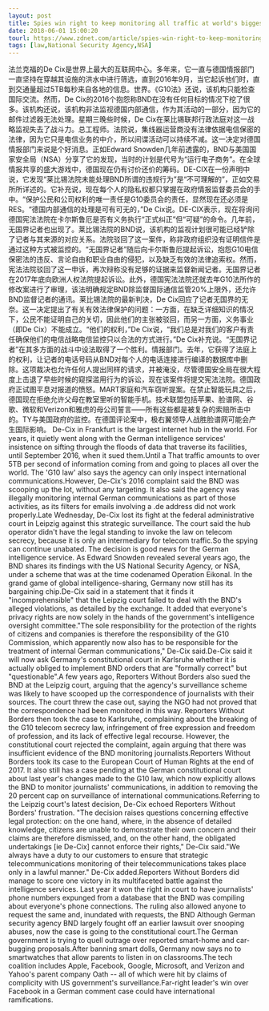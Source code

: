 ```yaml
---
layout: post
title: Spies win right to keep monitoring all traffic at world's biggest internet hub
date: 2018-06-01 15:00:20
tourl: https://www.zdnet.com/article/spies-win-right-to-keep-monitoring-all-traffic-at-worlds-biggest-internet-hub/
tags: [law,National Security Agency,NSA]
---
```

法兰克福的De Cix是世界上最大的互联网中心。多年来，它一直与德国情报部门一直坚持在穿越其设施的洪水中进行筛选，直到2016年9月，当它起诉他们时，直到交通量超过5TB每秒来自各地的信息。世界。《G10法》还说，该机构只能检查国际交流。然而，De Cix的2016个抱怨称BND在没有任何目标的情况下挖了很多。该机构还说，该机构非法监视德国内部通信，作为其活动的一部分，因为它的邮件过滤器无法处理。星期三晚些时候，De Cix在莱比锡联邦行政法庭对这一战略监视失去了战斗力。总工程师。法院说，集线器运营商没有法律依据电信保密的法律，因为它只是电信业务的中介，所以间谍活动可以持续不减。这一决定对德国情报部门来说是个好消息。正如Edward Snowden几年前透露的，BND与美国国家安全局（NSA）分享了它的发现，当时的计划是代号为“运行电子商务”。在全球情报共享的盛大游戏中，德国现在仍有讨价还价的筹码。DE-CIX在一份声明中说，它发现“莱比锡法院未能处理BND所谓的违规行为”是“不可理解的”，正如交易所所详述的。它补充说，现在每个人的隐私权都只掌握在政府情报监督委员会的手中。“保护公民和公司权利的唯一责任是G10委员会的责任，显然现在还必须是RES。“德国内部通信的处理是可有可无的，”De Cix说。DE-CIX表示，现在将询问德国宪法法院在卡尔斯鲁厄是否有义务执行“正式纠正”但“可疑”的命令。几年前，无国界记者也出现了。莱比锡法院的BND说，该机构的监视计划很可能已经铲除了记者与其来源的对应关系。法院驳回了这一案件，称非政府组织没有证明信件是通过这种方式被监控的。“无国界记者”随后向卡尔斯鲁厄提起诉讼，抱怨G10电信保密法的违反、言论自由和职业自由的侵犯，以及缺乏有效的法律追索权。然而，宪法法院驳回了这一申诉，再次辩称没有足够的证据来监督新闻记者。无国界记者在2017年底向欧洲人权法院提起诉讼。此外，德国宪法法院还就去年G10法所作的修改案进行了审理，该法明确规定BND除监督国际通信监管20%上限外，还允许BND监督记者的通讯。莱比锡法院的最新判决，De Cix回应了记者无国界的无奈。这一决定提出了有关有效法律保护的问题：一方面，在缺乏详细知识的情况下，公民不能证明自己的关切，因此他们的主张被驳回，而另一方面，义务事业（即De Cix）不能成立。“他们的权利，”De Cix说，“我们总是对我们的客户有责任确保他们的电信战略电信监控只以合法的方式进行。”De Cix补充说。“无国界记者”在其多方面的战斗中设法取得了一个胜利。情报部门。去年，它获得了法庭上的权利，让记者的电话号码从BND对每个人的电话连接进行编译的数据库中删除。这项裁决也允许任何人提出同样的请求，并被淹没，尽管德国安全局在很大程度上击退了早些时候的窥探滥用行为的诉讼，现在该案件将提交宪法法院。德国政府正试图平息对报道的愤怒。MART家庭和汽车窃听提案。在禁止智能玩具之后，德国现在拒绝允许父母在教室里听的智能手机。技术联盟包括苹果、脸谱网、谷歌、微软和Verizon和雅虎的母公司誓言——所有这些都是被复杂的索赔所击中的。TY与美国政府的监控。在德国评论案中，极右翼领导人战胜脸谱网可能会产生国际影响。
De-Cix in Frankfurt is the largest internet hub in the world. For years, it quietly went along with the German intelligence services' insistence on sifting through the floods of data that traverse its facilities, until September 2016, when it sued them.Until a That traffic amounts to over 5TB per second of information coming from and going to places all over the world. The 'G10 law' also says the agency can only inspect international communications.However, De-Cix's 2016 complaint said the BND was scooping up the lot, without any targeting. It also said the agency was illegally monitoring internal German communications as part of those activities, as its filters for emails involving a .de address did not work properly.Late Wednesday, De-Cix lost its fight at the federal administrative court in Leipzig against this strategic surveillance. The court said the hub operator didn't have the legal standing to invoke the law on telecom secrecy, because it is only an intermediary for telecom traffic.So the spying can continue unabated. The decision is good news for the German intelligence service. As Edward Snowden revealed several years ago, the BND shares its findings with the US National Security Agency, or NSA, under a scheme that was at the time codenamed Operation Eikonal. In the grand game of global intelligence-sharing, Germany now still has its bargaining chip.De-Cix said in a statement that it finds it "incomprehensible" that the Leipzig court failed to deal with the BND's alleged violations, as detailed by the exchange. It added that everyone's privacy rights are now solely in the hands of the government's intelligence oversight committee."The sole responsibility for the protection of the rights of citizens and companies is therefore the responsibility of the G10 Commission, which apparently now also has to be responsible for the treatment of internal German communications," De-Cix said.De-Cix said it will now ask Germany's constitutional court in Karlsruhe whether it is actually obliged to implement BND orders that are "formally correct" but "questionable".A few years ago, Reporters Without Borders also sued the BND at the Leipzig court, arguing that the agency's surveillance scheme was likely to have scooped up the correspondence of journalists with their sources. The court threw the case out, saying the NGO had not proved that the correspondence had been monitored in this way. Reporters Without Borders then took the case to Karlsruhe, complaining about the breaking of the G10 telecom secrecy law, infringement of free expression and freedom of profession, and its lack of effective legal recourse. However, the constitutional court rejected the complaint, again arguing that there was insufficient evidence of the BND monitoring journalists.Reporters Without Borders took its case to the European Court of Human Rights at the end of 2017. It also still has a case pending at the German constitutional court about last year's changes made to the G10 law, which now explicitly allows the BND to monitor journalists' communications, in addition to removing the 20 percent cap on surveillance of international communications.Referring to the Leipzig court's latest decision, De-Cix echoed Reporters Without Borders' frustration. "The decision raises questions concerning effective legal protection: on the one hand, where, in the absence of detailed knowledge, citizens are unable to demonstrate their own concern and their claims are therefore dismissed, and, on the other hand, the obligated undertakings [ie De-Cix] cannot enforce their rights," De-Cix said."We always have a duty to our customers to ensure that strategic telecommunications monitoring of their telecommunications takes place only in a lawful manner." De-Cix added.Reporters Without Borders did manage to score one victory in its multifaceted battle against the intelligence services. Last year it won the right in court to have journalists' phone numbers expunged from a database that the BND was compiling about everyone's phone connections. The ruling also allowed anyone to request the same and, inundated with requests, the BND Although German security agency BND largely fought off an earlier lawsuit over snooping abuses, now the case is going to the constitutional court.The German government is trying to quell outrage over reported smart-home and car-bugging proposals.After banning smart dolls, Germany now says no to smartwatches that allow parents to listen in on classrooms.The tech coalition includes Apple, Facebook, Google, Microsoft, and Verizon and Yahoo's parent company Oath -- all of which were hit by claims of complicity with US government's surveillance.Far-right leader's win over Facebook in a German comment case could have international ramifications.